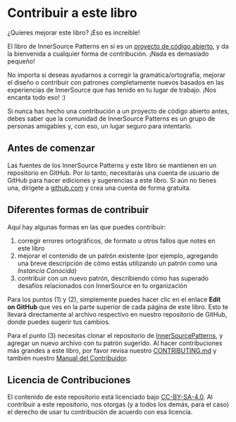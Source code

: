 # Contribuir a este libro

¿Quieres mejorar este libro? ¡Eso es increíble!

El libro de InnerSource Patterns en sí es un [proyecto de código abierto][repo], y da la bienvenida a cualquier forma de contribución. ¡Nada es demasiado pequeño!

No importa si deseas ayudarnos a corregir la gramática/ortografía, mejorar el diseño o contribuir con patrones completamente nuevos basados en las experiencias de InnerSource que has tenido en tu lugar de trabajo. ¡Nos encanta todo eso! :)

Si nunca has hecho una contribución a un proyecto de código abierto antes, debes saber que la comunidad de InnerSource Patterns es un grupo de personas amigables y, con eso, un lugar seguro para intentarlo.

## Antes de comenzar

Las fuentes de los InnerSource Patterns y este libro se mantienen en un repositorio en GitHub. Por lo tanto, necesitarás una cuenta de usuario de GitHub para hacer ediciones y sugerencias a este libro. Si aún no tienes una, dirígete a [github.com](https://github.com) y crea una cuenta de forma gratuita.

## Diferentes formas de contribuir

Aquí hay algunas formas en las que puedes contribuir:

1. corregir errores ortográficos, de formato u otros fallos que notes en este libro
2. mejorar el contenido de un patrón existente (por ejemplo, agregando una breve descripción de cómo estás utilizando un patrón como una _Instancia Conocida_)
3. contribuir con un nuevo patrón, describiendo cómo has superado desafíos relacionados con InnerSource en tu organización

Para los puntos (1) y (2), simplemente puedes hacer clic en el enlace **Edit on GitHub** que ves en la parte superior de cada página de este libro. Esto te llevará directamente al archivo respectivo en nuestro repositorio de GitHub, donde puedes sugerir tus cambios.

Para el punto (3) necesitas clonar el repositorio de [InnerSourcePatterns][repo], y agregar un nuevo archivo con tu patrón sugerido. Al hacer contribuciones más grandes a este libro, por favor revisa nuestro [CONTRIBUTING.md](../../CONTRIBUTING.md) y también nuestro [Manual del Contribuidor](../../meta/contributor-handbook.md).

## Licencia de Contribuciones

El contenido de este repositorio está licenciado bajo [CC-BY-SA-4.0](../../LICENSE.txt). Al contribuir a este repositorio, nos otorgas (y a todos los demás, para el caso) el derecho de usar tu contribución de acuerdo con esa licencia.

[repo]: https://github.com/InnerSourceCommons/InnerSourcePatterns
